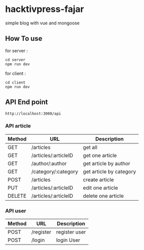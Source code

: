 # hacktivpress-fajar
simple blog with vue and mongoose

## How To use

for server :

```
cd server
npm run dev
```

for client : 
```
cd client
npm run dev
```

## API End point

```
http://localhost:3000/api
```

### API article

Method | URL | Description |
------------ | ------------- | -------------- |
GET | /articles | get all
GET | /articles/:articleID | get one article
GET | /author/:author | get article by author
GET | /category/:category | get article by category
POST | /articles | create article
PUT | /articles/:articleID | edit one article
DELETE | /articles/:articleID | delete one article

### API user

Method | URL | Description |
------------ | ------------- | -------------- |
POST | /register | register user
POST | /login | login User
